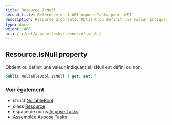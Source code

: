 ```yaml
---
title: Resource.IsNull
second_title: Référence de l'API Aspose.Tasks pour .NET
description: Resource propriété. Obtient ou définit une valeur indiquant si IsNull est défini ou non.
type: docs
weight: 460
url: /fr/net/aspose.tasks/resource/isnull/
---
```

## Resource.IsNull property

Obtient ou définit une valeur indiquant si IsNull est défini ou non.

```csharp
public NullableBool IsNull { get; set; }
```

### Voir également

* struct [NullableBool](../../nullablebool/)
* class [Resource](../)
* espace de noms [Aspose.Tasks](../../resource/)
* Assemblée [Aspose.Tasks](../../../)



